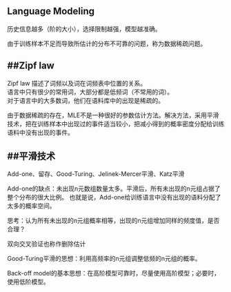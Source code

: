 Language Modeling
-----------------

历史信息越多（阶的大小），选择限制越强，模型越准确。

由于训练样本不足而导致所估计的分布不可靠的问题，称为数据稀疏问题。

##Zipf law
---
Zipf law 描述了词频以及词在词频表中位置的关系。  
语言中只有很少的常用词，大部分都是低频词（不常用的词）。  
对于语言中的大多数词，他们在语料库中的出现是稀疏的。

由于数据稀疏的存在，MLE不是一种很好的参数估计方法。解决方法，采用平滑技术，把在训练样本中出现过的事件适当较小，把减小得到的概率密度分配给训练语料中没有出现的事件。

##平滑技术
---
Add-one、留存、Good-Turing、Jelinek-Mercer平滑、Katz平滑

Add-one的缺点：未出现n元数组数量太多。平滑后，所有未出现的n元组占据了整个分布的很大比例。
也就是说，Add-one给训练语言中没有出现的语料分配了太多的概率空间。

思考：认为所有未出现的n元组概率相等，出现的n元组增加同样的频度值，是否合理？

双向交叉验证也称作删除估计

Good-Turing平滑的思想：利用高频率的n元组调整低频的n元组的概率。

Back-off model的基本思想：在高阶模型可靠时，尽量使用高阶模型；必要时，使用低阶模型。


